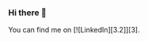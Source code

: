 ### Hi there 👋

<!--
**Dhruv876/Dhruv876** is a ✨ _special_ ✨ repository because its `README.md` (this file) appears on your GitHub profile.

[![Header](https://raw.githubusercontent.com/MartinHeinz/<OWNER>/<OWNER>/readme_header.png "Header")](https://some-url.dev/)

<img src="https://raw.githubusercontent.com/<OWNER>/<OWNER>/master/<GIF_NAME>.gif" width="30px">

# Hello, folks! <img src="https://raw.githubusercontent.com/MartinHeinz/MartinHeinz/master/wave.gif" width="30px">

<img align="center" src="https://github-readme-stats.vercel.app/api/<CARD_TYPE>/?username=<USERNAME>&theme=<THEME_NAME>" />

![](https://img.shields.io/badge/<WORD_ON_LEFT>-<WORD_ON_RIGHT>-informational?style=flat&logo=<LOGO_NAME>&logoColor=white&color=2bbc8a)

Here are some ideas to get you started:

- 🔭 I’m currently working on ...
- 🌱 I’m currently learning ...
- 👯 I’m looking to collaborate on ...
- 🤔 I’m looking for help with ...
- 💬 Ask me about ...
- 📫 How to reach me: ...
- 😄 Pronouns: ...
- ⚡ Fun fact: ...
-->
<!-- Actual text -->

You can find me on [![LinkedIn][3.2]][3]. 

<!-- Icons -->

[1.2]: http://i.imgur.com/wWzX9uB.png (twitter icon without padding)
[2.2]: https://raw.githubusercontent.com/MartinHeinz/MartinHeinz/master/linkedin-3-16.png (LinkedIn icon without padding)

<!-- Links to your social media accounts -->

[1]: https://www.linkedin.com/in/dhruv-sharma-346576191/
